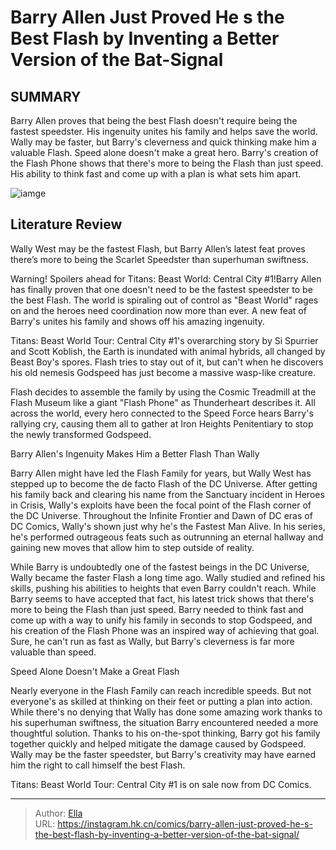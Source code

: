 # Barry Allen Just Proved He s the Best Flash by Inventing a Better Version of the Bat-Signal


## SUMMARY 



  Barry Allen proves that being the best Flash doesn&#39;t require being the fastest speedster. His ingenuity unites his family and helps save the world.   Wally may be faster, but Barry&#39;s cleverness and quick thinking make him a valuable Flash. Speed alone doesn&#39;t make a great hero.   Barry&#39;s creation of the Flash Phone shows that there&#39;s more to being the Flash than just speed. His ability to think fast and come up with a plan is what sets him apart.  

![iamge](https://static1.srcdn.com/wordpress/wp-content/uploads/barry-allen-the-flash-dc.jpg)

## Literature Review

Wally West may be the fastest Flash, but Barry Allen’s latest feat proves there’s more to being the Scarlet Speedster than superhuman swiftness.




Warning! Spoilers ahead for Titans: Beast World: Central City #1!Barry Allen has finally proven that one doesn&#39;t need to be the fastest speedster to be the best Flash. The world is spiraling out of control as &#34;Beast World&#34; rages on and the heroes need coordination now more than ever. A new feat of Barry&#39;s unites his family and shows off his amazing ingenuity.




Titans: Beast World Tour: Central City #1&#39;s overarching story by Si Spurrier and Scott Koblish, the Earth is inundated with animal hybrids, all changed by Beast Boy&#39;s spores. Flash tries to stay out of it, but can&#39;t when he discovers his old nemesis Godspeed has just become a massive wasp-like creature.

          

Flash decides to assemble the family by using the Cosmic Treadmill at the Flash Museum like a giant &#34;Flash Phone&#34; as Thunderheart describes it. All across the world, every hero connected to the Speed Force hears Barry&#39;s rallying cry, causing them all to gather at Iron Heights Penitentiary to stop the newly transformed Godspeed.


 Barry Allen&#39;s Ingenuity Makes Him a Better Flash Than Wally 
          




Barry Allen might have led the Flash Family for years, but Wally West has stepped up to become the de facto Flash of the DC Universe. After getting his family back and clearing his name from the Sanctuary incident in Heroes in Crisis, Wally&#39;s exploits have been the focal point of the Flash corner of the DC Universe. Throughout the Infinite Frontier and Dawn of DC eras of DC Comics, Wally&#39;s shown just why he&#39;s the Fastest Man Alive. In his series, he&#39;s performed outrageous feats such as outrunning an eternal hallway and gaining new moves that allow him to step outside of reality.

While Barry is undoubtedly one of the fastest beings in the DC Universe, Wally became the faster Flash a long time ago. Wally studied and refined his skills, pushing his abilities to heights that even Barry couldn&#39;t reach. While Barry seems to have accepted that fact, his latest trick shows that there&#39;s more to being the Flash than just speed. Barry needed to think fast and come up with a way to unify his family in seconds to stop Godspeed, and his creation of the Flash Phone was an inspired way of achieving that goal. Sure, he can&#39;t run as fast as Wally, but Barry&#39;s cleverness is far more valuable than speed.






 Speed Alone Doesn&#39;t Make a Great Flash 
          

Nearly everyone in the Flash Family can reach incredible speeds. But not everyone&#39;s as skilled at thinking on their feet or putting a plan into action. While there&#39;s no denying that Wally has done some amazing work thanks to his superhuman swiftness, the situation Barry encountered needed a more thoughtful solution. Thanks to his on-the-spot thinking, Barry got his family together quickly and helped mitigate the damage caused by Godspeed. Wally may be the faster speedster, but Barry&#39;s creativity may have earned him the right to call himself the best Flash.

Titans: Beast World Tour: Central City #1 is on sale now from DC Comics.



---

> Author: [Ella](https://instagram.hk.cn/)  
> URL: https://instagram.hk.cn/comics/barry-allen-just-proved-he-s-the-best-flash-by-inventing-a-better-version-of-the-bat-signal/  

